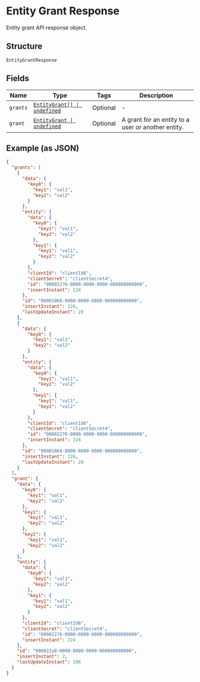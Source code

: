 
# Entity Grant Response

Entity grant API response object.

## Structure

`EntityGrantResponse`

## Fields

| Name | Type | Tags | Description |
|  --- | --- | --- | --- |
| `grants` | [`EntityGrant[] \| undefined`](../../doc/models/entity-grant.md) | Optional | - |
| `grant` | [`EntityGrant \| undefined`](../../doc/models/entity-grant.md) | Optional | A grant for an entity to a user or another entity. |

## Example (as JSON)

```json
{
  "grants": [
    {
      "data": {
        "key0": {
          "key1": "val1",
          "key2": "val2"
        }
      },
      "entity": {
        "data": {
          "key0": {
            "key1": "val1",
            "key2": "val2"
          },
          "key1": {
            "key1": "val1",
            "key2": "val2"
          }
        },
        "clientId": "clientId6",
        "clientSecret": "clientSecret4",
        "id": "00002276-0000-0000-0000-000000000000",
        "insertInstant": 224
      },
      "id": "00001068-0000-0000-0000-000000000000",
      "insertInstant": 226,
      "lastUpdateInstant": 28
    },
    {
      "data": {
        "key0": {
          "key1": "val1",
          "key2": "val2"
        }
      },
      "entity": {
        "data": {
          "key0": {
            "key1": "val1",
            "key2": "val2"
          },
          "key1": {
            "key1": "val1",
            "key2": "val2"
          }
        },
        "clientId": "clientId6",
        "clientSecret": "clientSecret4",
        "id": "00002276-0000-0000-0000-000000000000",
        "insertInstant": 224
      },
      "id": "00001068-0000-0000-0000-000000000000",
      "insertInstant": 226,
      "lastUpdateInstant": 28
    }
  ],
  "grant": {
    "data": {
      "key0": {
        "key1": "val1",
        "key2": "val2"
      },
      "key1": {
        "key1": "val1",
        "key2": "val2"
      },
      "key2": {
        "key1": "val1",
        "key2": "val2"
      }
    },
    "entity": {
      "data": {
        "key0": {
          "key1": "val1",
          "key2": "val2"
        },
        "key1": {
          "key1": "val1",
          "key2": "val2"
        }
      },
      "clientId": "clientId6",
      "clientSecret": "clientSecret4",
      "id": "00002276-0000-0000-0000-000000000000",
      "insertInstant": 224
    },
    "id": "000022a8-0000-0000-0000-000000000000",
    "insertInstant": 2,
    "lastUpdateInstant": 196
  }
}
```

